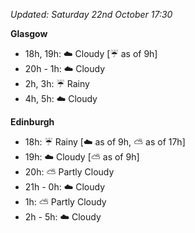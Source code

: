 *Updated: Saturday 22nd October 17:30*

**Glasgow**

* 18h, 19h: :cloud: Cloudy [:umbrella: as of 9h]
* 20h - 1h: :cloud: Cloudy
* 2h, 3h: :umbrella: Rainy
* 4h, 5h: :cloud: Cloudy

**Edinburgh**

* 18h: :umbrella: Rainy [:cloud: as of 9h, :partly_sunny: as of 17h]
* 19h: :cloud: Cloudy [:partly_sunny: as of 9h]
* 20h: :partly_sunny: Partly Cloudy
* 21h - 0h: :cloud: Cloudy
* 1h: :partly_sunny: Partly Cloudy
* 2h - 5h: :cloud: Cloudy
